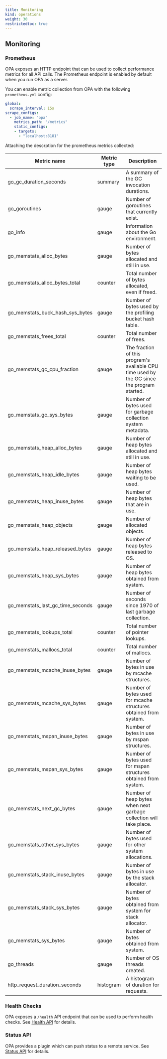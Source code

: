 ```yaml
---
title: Monitoring
kind: operations
weight: 30
restrictedtoc: true
---
```


## Monitoring

### Prometheus

OPA exposes an HTTP endpoint that can be used to collect performance metrics
for all API calls. The Prometheus endpoint is enabled by default when you run
OPA as a server.

You can enable metric collection from OPA with the following `prometheus.yml` config:

```yaml
global:
  scrape_interval: 15s
scrape_configs:
  - job_name: "opa"
    metrics_path: "/metrics"
    static_configs:
    - targets:
      - "localhost:8181"
```

Attaching the descrption for the prometheus metrics collected:

| Metric name | Metric type | Description |
| --- | --- | --- |
| go_gc_duration_seconds | summary | A summary of the GC invocation durations. |
| go_goroutines | gauge | Number of goroutines that currently exist. |
| go_info | gauge | Information about the Go environment. |
| go_memstats_alloc_bytes | gauge | Number of bytes allocated and still in use. |
| go_memstats_alloc_bytes_total | counter | Total number of bytes allocated, even if freed. |
| go_memstats_buck_hash_sys_bytes | gauge | Number of bytes used by the profiling bucket hash table. |
| go_memstats_frees_total | counter | Total number of frees. |
| go_memstats_gc_cpu_fraction | gauge | The fraction of this program's available CPU time used by the GC since the program started. |
| go_memstats_gc_sys_bytes | gauge | Number of bytes used for garbage collection system metadata. |
| go_memstats_heap_alloc_bytes | gauge | Number of heap bytes allocated and still in use. |
| go_memstats_heap_idle_bytes | gauge | Number of heap bytes waiting to be used. |
| go_memstats_heap_inuse_bytes | gauge | Number of heap bytes that are in use. |
| go_memstats_heap_objects | gauge | Number of allocated objects. |
| go_memstats_heap_released_bytes | gauge | Number of heap bytes released to OS. |
| go_memstats_heap_sys_bytes | gauge | Number of heap bytes obtained from system. |
| go_memstats_last_gc_time_seconds | gauge | Number of seconds since 1970 of last garbage collection. |
| go_memstats_lookups_total | counter | Total number of pointer lookups. |
| go_memstats_mallocs_total | counter | Total number of mallocs. |
| go_memstats_mcache_inuse_bytes | gauge | Number of bytes in use by mcache structures. |
| go_memstats_mcache_sys_bytes | gauge | Number of bytes used for mcache structures obtained from system. |
| go_memstats_mspan_inuse_bytes | gauge | Number of bytes in use by mspan structures. |
| go_memstats_mspan_sys_bytes | gauge | Number of bytes used for mspan structures obtained from system. |
| go_memstats_next_gc_bytes | gauge | Number of heap bytes when next garbage collection will take place. |
| go_memstats_other_sys_bytes | gauge | Number of bytes used for other system allocations. |
| go_memstats_stack_inuse_bytes | gauge | Number of bytes in use by the stack allocator. |
| go_memstats_stack_sys_bytes | gauge | Number of bytes obtained from system for stack allocator. |
| go_memstats_sys_bytes | gauge | Number of bytes obtained from system. |
| go_threads | gauge | Number of OS threads created. |
| http_request_duration_seconds | histogram | A histogram of duration for requests. |

### Health Checks

OPA exposes a `/health` API endpoint that can be used to perform health checks.
See [Health API](../rest-api#health-api) for details.

### Status API

OPA provides a plugin which can push status to a remote service.
See [Status API](../management#status) for details.
